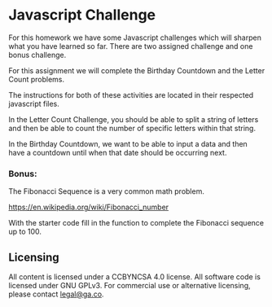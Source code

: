 # Javascript Challenge

For this homework we have some Javascript challenges which will sharpen what you have learned so far. There are two assigned challenge and one bonus challenge.

For this assignment we will complete the Birthday Countdown and the Letter Count problems. 

The instructions for both of these activities are located in their respected javascript files.

In the Letter Count Challenge, you should be able to split a string of letters and then be able to count the number of specific letters within that string. 

In the Birthday Countdown, we want to be able to input a data and then have a countdown until when that date should be occurring next. 

### Bonus:

The Fibonacci Sequence is a very common math problem.

https://en.wikipedia.org/wiki/Fibonacci_number

With the starter code fill in the function to complete the Fibonacci sequence up to 100. 


## Licensing
All content is licensed under a CC­BY­NC­SA 4.0 license.
All software code is licensed under GNU GPLv3. For commercial use or alternative licensing, please contact legal@ga.co.
